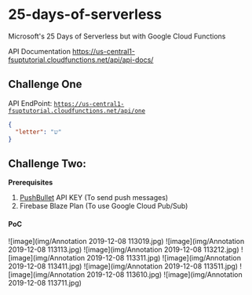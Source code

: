 # 25-days-of-serverless

Microsoft's 25 Days of Serverless but with Google Cloud Functions

API Documentation https://us-central1-fsuptutorial.cloudfunctions.net/api/api-docs/

## Challenge One

API EndPoint: [`https://us-central1-fsuptutorial.cloudfunctions.net/api/one`](https://us-central1-fsuptutorial.cloudfunctions.net/api/one)

```json
{
  "letter": "ש"
}
```

## Challenge Two:

__Prerequisites__

1. [PushBullet](https://www.pushbullet.com) API KEY (To send push messages)
2. Firebase Blaze Plan (To use Google Cloud Pub/Sub)

#### PoC

![image](img/Annotation 2019-12-08 113019.jpg)
![image](img/Annotation 2019-12-08 113113.jpg)
![image](img/Annotation 2019-12-08 113212.jpg)
![image](img/Annotation 2019-12-08 113311.jpg)
![image](img/Annotation 2019-12-08 113411.jpg)
![image](img/Annotation 2019-12-08 113511.jpg)
![image](img/Annotation 2019-12-08 113610.jpg)
![image](img/Annotation 2019-12-08 113711.jpg)